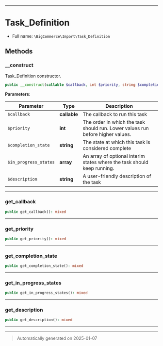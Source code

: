 ***

# Task_Definition





* Full name: `\BigCommerce\Import\Task_Definition`




## Methods


### __construct

Task_Definition constructor.

```php
public __construct(callable $callback, int $priority, string $completion_state, array $in_progress_states = [], string $description = &#039;&#039;): mixed
```








**Parameters:**

| Parameter | Type | Description |
|-----------|------|-------------|
| `$callback` | **callable** | The callback to run this task |
| `$priority` | **int** | The order in which the task should run. Lower values run before higher values. |
| `$completion_state` | **string** | The state at which this task is considered complete |
| `$in_progress_states` | **array** | An array of optional interim states where the task should keep running. |
| `$description` | **string** | A user-friendly description of the task |





***

### get_callback



```php
public get_callback(): mixed
```












***

### get_priority



```php
public get_priority(): mixed
```












***

### get_completion_state



```php
public get_completion_state(): mixed
```












***

### get_in_progress_states



```php
public get_in_progress_states(): mixed
```












***

### get_description



```php
public get_description(): mixed
```












***


***
> Automatically generated on 2025-01-07
